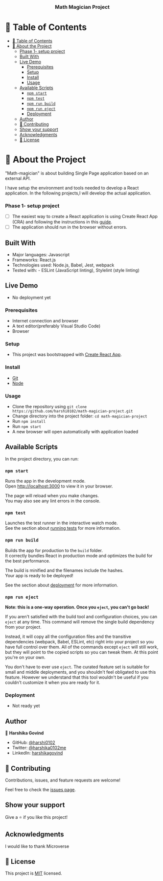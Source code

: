 <a name="readme-top"></a>

<div align="center">

  <br/>
  <h3><b>Math Magician Project</b></h3>
</div>

<!-- TABLE OF CONTENTS -->

# 📗 Table of Contents

- [📗 Table of Contents](#-table-of-contents)
- [📖 About the Project ](#-about-the-project-)
    - [Phase 1- setup project](#phase-1--setup-project)
  - [Built With](#built-with)
  - [Live Demo](#live-demo)
    - [Prerequisites](#prerequisites)
    - [Setup](#setup)
    - [Install](#install)
    - [Usage](#usage)
  - [Available Scripts](#available-scripts)
    - [`npm start`](#npm-start)
    - [`npm test`](#npm-test)
    - [`npm run build`](#npm-run-build)
    - [`npm run eject`](#npm-run-eject)
    - [Deployment](#deployment)
  - [Author](#author)
  - [🤝 Contributing](#-contributing)
  - [Show your support](#show-your-support)
  - [Acknowledgments](#acknowledgments)
  - [📝 License](#-license)

<!-- PROJECT DESCRIPTION -->

# 📖 About the Project <a name="about-project"></a>

"Math-magician" is about building Single Page application based on an external API. 

I have setup the environment and tools needed to develop a React application. In the following projects,I will  develop the actual application.


<!-- > Describe your project in 1 or 2 sentences. -->


### Phase 1- setup project

- [ ] The easiest way to create a React application is using Create React App (CRA) and following the instructions in this [guide](https://create-react-app.dev/docs/getting-started/).
- [ ] The application should run in the browser without errors.

## Built With

- Major languages: Javascript
- Frameworks: React.js
- Technologies used: Node.js, Babel, Jest, webpack
- Tested with: - ESLint (JavaScript linting), Stylelint (style linting)

## Live Demo

- No deployment yet

### Prerequisites

- Internet connection and browser
- A text editor(preferably Visual Studio Code)
- Browser

### Setup

- This project was bootstrapped with [Create React App](https://github.com/facebook/create-react-app).

### Install

- [Git](https://git-scm.com/downloads)
- [Node](https://nodejs.org/en/download/)


### Usage

- Clone the repository using `git clone https://github.com/harshi0102/math-magician-project.git`
- Change directory into the project folder: `cd math-magician-project`
- Run `npm install`
- Run `npm start`
- A new browser will open automatically with application loaded

## Available Scripts

In the project directory, you can run:

### `npm start`

Runs the app in the development mode.\
Open [http://localhost:3000](http://localhost:3000) to view it in your browser.

The page will reload when you make changes.\
You may also see any lint errors in the console.

### `npm test`

Launches the test runner in the interactive watch mode.\
See the section about [running tests](https://facebook.github.io/create-react-app/docs/running-tests) for more information.

### `npm run build`

Builds the app for production to the `build` folder.\
It correctly bundles React in production mode and optimizes the build for the best performance.

The build is minified and the filenames include the hashes.\
Your app is ready to be deployed!

See the section about [deployment](https://facebook.github.io/create-react-app/docs/deployment) for more information.

### `npm run eject`

**Note: this is a one-way operation. Once you `eject`, you can't go back!**

If you aren't satisfied with the build tool and configuration choices, you can `eject` at any time. This command will remove the single build dependency from your project.

Instead, it will copy all the configuration files and the transitive dependencies (webpack, Babel, ESLint, etc) right into your project so you have full control over them. All of the commands except `eject` will still work, but they will point to the copied scripts so you can tweak them. At this point you're on your own.

You don't have to ever use `eject`. The curated feature set is suitable for small and middle deployments, and you shouldn't feel obligated to use this feature. However we understand that this tool wouldn't be useful if you couldn't customize it when you are ready for it.

### Deployment

- Not ready yet

## Author

👤 **Harshika Govind**

- GitHub: [@harshi0102](https://github.com/harshi0102)
- Twitter: [@harshika0102me](https://twitter.com/harshika0102me)
- LinkedIn: [harshikagovind](https://linkedin.com/in/harshikagovind)

## 🤝 Contributing

Contributions, issues, and feature requests are welcome!

Feel free to check the [issues page](https://github.com/harshi0102/math-magician-project/issues).

## Show your support

Give a ⭐️ if you like this project!

## Acknowledgments
I would like to thank Microverse

## 📝 License

This project is [MIT](https://github.com/harshi0102/math-magician-project/blob/development/LICENSE) licensed.